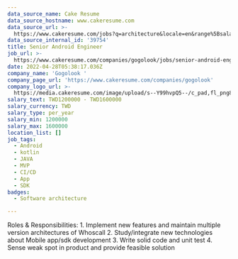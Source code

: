 ```yaml
---
data_source_name: Cake Resume
data_source_hostname: www.cakeresume.com
data_source_url: >-
  https://www.cakeresume.com/jobs?q=architecture&locale=en&range%5Bsalary_range%5D%5Bmin%5D=1000000&page=4
data_source_internal_id: '39754'
title: Senior Android Engineer
job_url: >-
  https://www.cakeresume.com/companies/gogolook/jobs/senior-android-engineer-b2b-tf
date: 2022-04-28T05:38:17.036Z
company_name: 'Gogolook '
company_page_url: 'https://www.cakeresume.com/companies/gogolook'
company_logo_url: >-
  https://media.cakeresume.com/image/upload/s--Y99hvpQ5--/c_pad,fl_png8,h_200,w_200/v1618254473/gi3vnzovbkfiqffe6fu7.png
salary_text: TWD1200000 - TWD1600000
salary_currency: TWD
salary_type: per_year
salary_min: 1200000
salary_max: 1600000
location_list: []
job_tags:
  - Android
  - kotlin
  - JAVA
  - MVP
  - CI/CD
  - App
  - SDK
badges:
  - Software architecture

---
```


Roles & Responsibilities: 1. Implement new features and maintain multiple version architectures of Whoscall 2. Study/integrate new technologies about Mobile app/sdk development 3. Write solid code and unit test 4. Sense weak spot in product and provide feasible solution